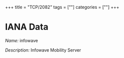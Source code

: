 +++
title = "TCP/2082"
tags = [""]
categories = [""]
+++

# IANA Data

_Name:_ infowave

_Description:_ Infowave Mobility Server

